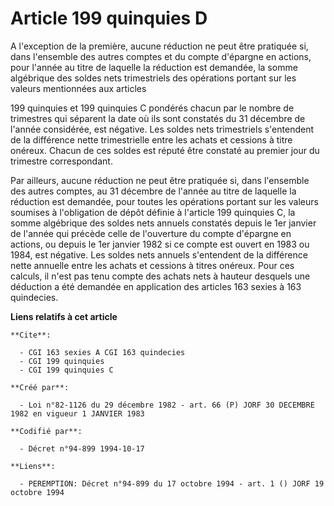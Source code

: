 # Article 199 quinquies D

A l'exception de la première, aucune réduction ne peut être pratiquée si, dans l'ensemble des autres comptes et du compte
d'épargne en actions, pour l'année au titre de laquelle la réduction est demandée, la somme algébrique des soldes nets
trimestriels des opérations portant sur les valeurs mentionnées aux articles

199 quinquies et 199 quinquies C pondérés chacun par le nombre de trimestres qui séparent la date où ils sont constatés du 31
décembre de l'année considérée, est négative. Les soldes nets trimestriels s'entendent de la différence nette trimestrielle
entre les achats et cessions à titre onéreux. Chacun de ces soldes est réputé être constaté au premier jour du trimestre
correspondant.

Par ailleurs, aucune réduction ne peut être pratiquée si, dans l'ensemble des autres comptes, au 31 décembre de l'année au
titre de laquelle la réduction est demandée, pour toutes les opérations portant sur les valeurs soumises à l'obligation de
dépôt définie à l'article 199 quinquies C, la somme algébrique des soldes nets annuels constatés depuis le 1er janvier de
l'année qui précède celle de l'ouverture du compte d'épargne en actions, ou depuis le 1er janvier 1982 si ce compte est
ouvert en 1983 ou 1984, est négative. Les soldes nets annuels s'entendent de la différence nette annuelle entre les achats et
cessions à titres onéreux. Pour ces calculs, il n'est pas tenu compte des achats nets à hauteur desquels une déduction a été
demandée en application des articles 163 sexies à 163 quindecies.

**Liens relatifs à cet article**

	**Cite**:

	  - CGI 163 sexies A CGI 163 quindecies
	  - CGI 199 quinquies
	  - CGI 199 quinquies C

	**Créé par**:

	  - Loi n°82-1126 du 29 décembre 1982 - art. 66 (P) JORF 30 DECEMBRE 1982 en vigueur 1 JANVIER 1983

	**Codifié par**:

	  - Décret n°94-899 1994-10-17

	**Liens**:

	  - PEREMPTION: Décret n°94-899 du 17 octobre 1994 - art. 1 () JORF 19 octobre 1994
